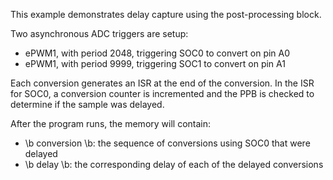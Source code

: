 
This example demonstrates delay capture using the post-processing block.

Two asynchronous ADC triggers are setup:
  - ePWM1, with period 2048, triggering SOC0 to convert on pin A0
  - ePWM1, with period 9999, triggering SOC1 to convert on pin A1

Each conversion generates an ISR at the end of the conversion.  In the
 ISR for SOC0, a conversion counter is incremented and the PPB is checked
 to determine if the sample was delayed.

 After the program runs, the memory will contain:
 - \b conversion \b: the sequence of conversions using SOC0 that were delayed
 - \b delay \b: the corresponding delay of each of the delayed conversions

